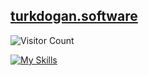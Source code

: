 ## [turkdogan.software](https://turkdogan.software/)

![Visitor Count](https://profile-counter.glitch.me/saidturkdogan/count.svg)

[![My Skills](https://skillicons.dev/icons?i=java,scala,react,python,go,fastapi)](https://skillicons.dev)

